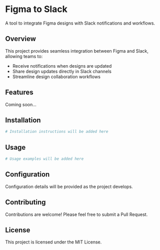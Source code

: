 # Figma to Slack

A tool to integrate Figma designs with Slack notifications and workflows.

## Overview

This project provides seamless integration between Figma and Slack, allowing teams to:
- Receive notifications when designs are updated
- Share design updates directly in Slack channels
- Streamline design collaboration workflows

## Features

Coming soon...

## Installation

```bash
# Installation instructions will be added here
```

## Usage

```bash
# Usage examples will be added here
```

## Configuration

Configuration details will be provided as the project develops.

## Contributing

Contributions are welcome! Please feel free to submit a Pull Request.

## License

This project is licensed under the MIT License. 